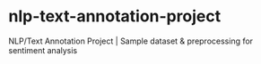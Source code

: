 # nlp-text-annotation-project
NLP/Text Annotation Project | Sample dataset &amp; preprocessing for sentiment analysis

